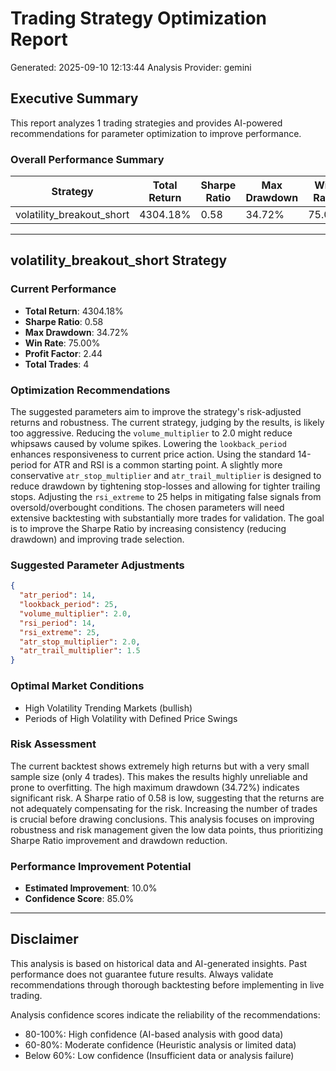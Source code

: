 
# Trading Strategy Optimization Report
Generated: 2025-09-10 12:13:44
Analysis Provider: gemini 

## Executive Summary

This report analyzes 1 trading strategies and provides AI-powered 
recommendations for parameter optimization to improve performance.

### Overall Performance Summary

| Strategy | Total Return | Sharpe Ratio | Max Drawdown | Win Rate | Improvement Potential |
|----------|-------------|--------------|--------------|----------|---------------------|
| volatility_breakout_short | 4304.18% | 0.58 | 34.72% | 75.0% | 10.0% |

---

## volatility_breakout_short Strategy

### Current Performance
- **Total Return**: 4304.18%
- **Sharpe Ratio**: 0.58
- **Max Drawdown**: 34.72%
- **Win Rate**: 75.00%
- **Profit Factor**: 2.44
- **Total Trades**: 4

### Optimization Recommendations

The suggested parameters aim to improve the strategy's risk-adjusted returns and robustness.  The current strategy, judging by the results, is likely too aggressive. Reducing the `volume_multiplier` to 2.0 might reduce whipsaws caused by volume spikes. Lowering the `lookback_period` enhances responsiveness to current price action. Using the standard 14-period for ATR and RSI is a common starting point. A slightly more conservative `atr_stop_multiplier` and `atr_trail_multiplier` is designed to reduce drawdown by tightening stop-losses and allowing for tighter trailing stops. Adjusting the `rsi_extreme` to 25 helps in mitigating false signals from oversold/overbought conditions.  The chosen parameters will need extensive backtesting with substantially more trades for validation.  The goal is to improve the Sharpe Ratio by increasing consistency (reducing drawdown) and improving trade selection.

### Suggested Parameter Adjustments

```json
{
  "atr_period": 14,
  "lookback_period": 25,
  "volume_multiplier": 2.0,
  "rsi_period": 14,
  "rsi_extreme": 25,
  "atr_stop_multiplier": 2.0,
  "atr_trail_multiplier": 1.5
}
```

### Optimal Market Conditions
- High Volatility Trending Markets (bullish)
- Periods of High Volatility with Defined Price Swings

### Risk Assessment
The current backtest shows extremely high returns but with a very small sample size (only 4 trades).  This makes the results highly unreliable and prone to overfitting. The high maximum drawdown (34.72%) indicates significant risk.  A Sharpe ratio of 0.58 is low, suggesting that the returns are not adequately compensating for the risk. Increasing the number of trades is crucial before drawing conclusions. This analysis focuses on improving robustness and risk management given the low data points, thus prioritizing Sharpe Ratio improvement and drawdown reduction.

### Performance Improvement Potential
- **Estimated Improvement**: 10.0%
- **Confidence Score**: 85.0%

---

## Disclaimer

This analysis is based on historical data and AI-generated insights. 
Past performance does not guarantee future results. Always validate recommendations through 
thorough backtesting before implementing in live trading.

Analysis confidence scores indicate the reliability of the recommendations:
- 80-100%: High confidence (AI-based analysis with good data)
- 60-80%: Moderate confidence (Heuristic analysis or limited data)  
- Below 60%: Low confidence (Insufficient data or analysis failure)
